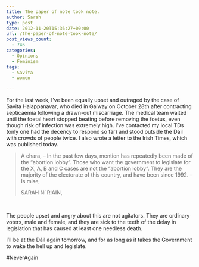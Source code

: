 ```yaml
---
title: The paper of note took note.
author: Sarah
type: post
date: 2012-11-20T15:36:27+00:00
url: /the-paper-of-note-took-note/
post_views_count:
  - 746
categories:
  - Opinions
  - Feminism
tags:
  - Savita
  - women

---
```

For the last week, I&#8217;ve been equally upset and outraged by the case of Savita Halappanavar, who died in Galway on October 28th after contracting septicaemia following a drawn-out miscarriage. The medical team waited until the foetal heart stopped beating before removing the foetus, even though risk of infection was extremely high. I&#8217;ve contacted my local TDs (only one had the decency to respond so far) and stood outside the Dáil with crowds of people twice. I also wrote a letter to the Irish Times, which was published today.

> A chara, – In the past few days, mention has repeatedly been made of the “abortion lobby”. Those who want the government to legislate for the X, A, B and C cases are not the “abortion lobby”. They are the majority of the electorate of this country, and have been since 1992. – Is mise,
> 
> SARAH Ní­ RIAIN,

&nbsp;

The people upset and angry about this are not agitators. They are ordinary voters, male and female, and they are sick to the teeth of the delay in legislation that has caused at least one needless death.

I&#8217;ll be at the Dáil again tomorrow, and for as long as it takes the Government to wake the hell up and legislate.

#NeverAgain

&nbsp;